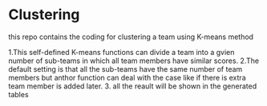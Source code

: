# Clustering
this repo contains the coding for clustering a team using K-means method 

1.This self-defined K-means functions can divide a team into a gvien number of sub-teams in which all team members have similar scores.
2.The default setting is that all the sub-teams have the same number of team members but anthor function can deal with the case like if there 
is extra team member is added later.
3. all the reault will be shown in the generated tables 
